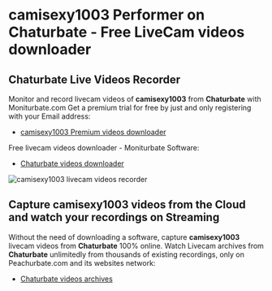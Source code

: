 # camisexy1003 Performer on Chaturbate - Free LiveCam videos downloader

## Chaturbate Live Videos Recorder

Monitor and record livecam videos of **camisexy1003** from **Chaturbate** with Moniturbate.com
Get a premium trial for free by just and only registering with your Email address:
* [camisexy1003 Premium videos downloader](https://moniturbate.com/request-demo-licence-key.html)

Free livecam videos downloader - Moniturbate Software:
* [Chaturbate videos downloader](https://moniturbate.com/moniturbate-download-software.html)

![camisexy1003 livecam videos recorder](https://peachurnet.com/templates/moniturbate-software.png)


## Capture camisexy1003 videos from the Cloud and watch your recordings on Streaming

Without the need of downloading a software, capture **camisexy1003** livecam videos from **Chaturbate** 100% online.
Watch Livecam archives from **Chaturbate** unlimitedly from thousands of existing recordings, only on Peachurbate.com and its websites network:
* [Chaturbate videos archives](https://peachurnet.com/)